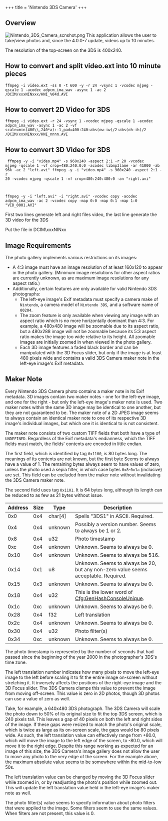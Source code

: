 +++
title = 'Nintendo 3DS Camera'
+++

## Overview

![](Nintendo_3DS_Camera_scnshot.png "Nintendo_3DS_Camera_scnshot.png")
This application allows the user to take/view photos and, since the
4.0.0-7 update, videos up to 10 minutes.

The resolution of the top-screen on the 3DS is 400x240.

## How to convert and split video.ext into 10 minute pieces

`ffmpeg -i video.ext -ss 0 -t 600 -y -r 24 -vsync 1 -vcodec mjpeg -qscale 1 -acodec adpcm_ima_wav -async 1 -ac 2 /DCIM/xxxNINxxx/HNI_%04d.AVI`

## How to convert 2D Video for 3DS

`ffmpeg -i video.ext -r 24 -vsync 1 -vcodec mjpeg -qscale 1 -acodec adpcm_ima_wav -async 1 -ac 2 -vf scale=min(400\\,240*a):-1,pad=400:240:abs(ow-iw)/2:abs(oh-ih)/2 /DCIM/xxxNINxxx/HNI_nnnn.AVI`

## How to convert 3D Video for 3DS

<code> ffmpeg -y -i "video.mp4" -s 960x240 -aspect 2:1 -r 20 -vcodec
mjpeg -qscale 1 -vf crop=480:240:0:0 -acodec libmp3lame -ar 41000 -ab
96k -ac 2 "left.avi" ffmpeg -y -i "video.mp4" -s 960x240 -aspect 2:1 -r
20 -vcodec mjpeg -qscale 1 -vf crop=480:240:480:0 -an "right.avi"

ffmpeg -y -i "left.avi" -i "right.avi" -vcodec copy -acodec
adpcm_ima_wav -ac 2 -vcodec copy -map 0:0 -map 0:1 -map 1:0
"VID_0001.AVI" </code>

First two lines generate left and right files video, the last line
generate the 3D video for the 3DS

Put the file in DCIM\xxxNINxx

## Image Requirements

The photo gallery implements various restrictions on its images:

- A 4:3 image must have an image resolution of at least 160x120 to
  appear in the photo gallery. (Minimum image resolutions for other
  aspect ratios are currently unknown, as are maximum image resolutions
  for any aspect ratio.)
- Additionally, certain features are only available for valid Nintendo
  3DS photographs:
  - The left-eye image's Exif metadata must specify a camera make of
    `Nintendo`, a camera model of `Nintendo 3DS`, and a software name of
    `00204`.
  - The zoom feature is only available when viewing any image with an
    aspect ratio which is no more horizontally dominant than 4:3. For
    example, a 480x480 image will be zoomable due to its aspect ratio,
    but a 480x288 image will not be zoomable because its 5:3 aspect
    ratio makes the image too wide relative to its height. All zoomable
    images are initially zoomed in when viewed in the photo gallery.
  - Each 3D image features a faded black border and can be manipulated
    with the 3D Focus slider, but only if the image is at least 480
    pixels wide and contains a valid 3DS Camera maker note in the
    left-eye image's Exif metadata.

## Maker Note

Every Nintendo 3DS Camera photo contains a maker note in its Exif
metadata. 3D images contain two maker notes - one for the left-eye
image, and one for the right - but only the left-eye image's maker note
is used. Two maker notes within the same 3D image may be identical to
one another, but they are not guaranteed to be. The maker note of a 2D
JPEG image seems to always contain an identical maker note to one of its
respective 3D image's individual images, but which one it is identical
to is not consistent.

The maker note consists of two custom TIFF fields that both have a type
of `UNDEFINED`. Regardless of the Exif metadata's endianness, which the
TIFF fields must match, the fields' contents are encoded in little
endian.

The first field, which is identified by tag `0x1100`, is 80 bytes long.
The meanings of its contents are not known, but the first byte Seems to
always have a value of 1. The remaining bytes always seem to have values
of zero, unless the photo used a sepia filter, in which case bytes
`0x8`-`0x1a` (inclusive) are set. This field can be excluded from the
maker note without invalidating the 3DS Camera maker note.

The second field uses tag `0x1101`. It is 64 bytes long, although its
length can be reduced to as few as 21 bytes without issue.

| Address | Size | Type      | Description                                                                                |
|---------|------|-----------|--------------------------------------------------------------------------------------------|
| 0x0     | 0x4  | char\[4\] | Spells "3DS1" in ASCII. Required.                                                          |
| 0x4     | 0x4  | unknown   | Possibly a version number. Seems to always be 1 or 2.                                      |
| 0x8     | 0x4  | u32       | Photo timestamp                                                                            |
| 0xc     | 0x4  | unknown   | Unknown. Seems to always be 0.                                                             |
| 0x10    | 0x4  | unknown   | Unknown. Seems to always be 516.                                                           |
| 0x14    | 0x1  | u8        | Unknown. Seems to always be 20, but any non-zero value seems acceptable. Required.         |
| 0x15    | 0x3  | unknown   | Unknown. Seems to always be 0.                                                             |
| 0x18    | 0x4  | u32       | This is the lower word of [Cfg:GenHashConsoleUnique](Cfg:GenHashConsoleUnique "wikilink"). |
| 0x1c    | 0xc  | unknown   | Unknown. Seems to always be 0.                                                             |
| 0x28    | 0x4  | f32       | Left translation                                                                           |
| 0x2c    | 0x4  | unknown   | Unknown. Seems to always be 0.                                                             |
| 0x30    | 0x4  | u32       | Photo filter(s)                                                                            |
| 0x34    | 0xc  | unknown   | Unknown. Seems to always be 0.                                                             |

The photo timestamp is represented by the number of seconds that had
passed since the beginning of the year 2000 in the photographer's 3DS's
time zone.

The left translation number indicates how many pixels to move the
left-eye image to the left before scaling it to fit the entire image
on-screen without stretching it. It inversely affects the positions of
the right-eye image and the 3D Focus slider. The 3DS Camera clamps this
value to prevent the image from moving off-screen. This value is zero in
2D photos, though 3D photos can use a value of zero as well.

Take, for example, a 640x480 3DS photograph. The 3DS Camera will scale
the photo down to 50% of its original size to fit the top 3DS screen,
which is 240 pixels tall. This leaves a gap of 40 pixels on both the
left and right sides of the image. If these gaps were resized to match
the photo's original scale, which is twice as large as its on-screen
scale, the gaps would be 80 pixels wide. As such, the left translation
value can effectively range from +80.0, which will move the image to the
left edge of the screen, to -80.0, which will move it to the right edge.
Despite this range working as expected for an image of this size, the
3DS Camera's image gallery does not allow the user to move any photo to
the very edge of the screen. For the example above, the maximum absolute
value seems to be somewhere within the mid-to-low 50s.

The left translation value can be changed by moving the 3D Focus slider
while zoomed in, or by readjusting the photo's position while zoomed
out. This will update the left translation value held in the left-eye
image's maker note as well.

The photo filter(s) value seems to specify information about photo
filters that were applied to the image. Some filters seem to use the
same values. When filters are not present, this value is 0.